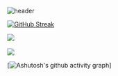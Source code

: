 



![header](https://capsule-render.vercel.app/api?type=rect&color=auto&height=150&section=header&text=정훈&fontSize=60)
</br>


[![GitHub Streak](https://streak-stats.demolab.com?user=junghunchoi&theme=dark&hide_border=true&locale=ko&date_format=%5BY.%5Dn.j)](https://git.io/streak-stats)

<img src="https://github-readme-stats.vercel.app/api/top-langs/?username=junghunchoi&layout=compact"><br><br>
<img src="https://github-readme-stats.vercel.app/api?username=junghunchoi&show_icons=true">

[![Ashutosh's github activity graph](https://github-readme-activity-graph.vercel.app/graph?username=junghunchoi&theme=github-compact)]


